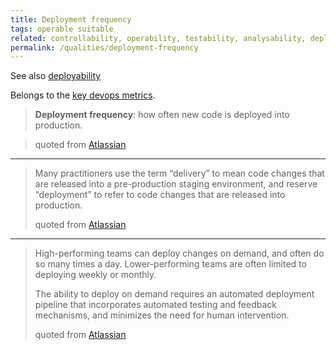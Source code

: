 ```yaml
---
title: Deployment frequency
tags: operable suitable
related: controllability, operability, testability, analysability, deployability, devops-metrics, releasability
permalink: /qualities/deployment-frequency
---
```



See also [deployability](/qualities/deployability)

Belongs to the [key devops metrics](/qualities/devops-metrics).


>**Deployment frequency**: how often new code is deployed into production.  

>quoted from [Atlassian](https://www.atlassian.com/devops/frameworks/devops-metrics)

<hr class="with-no-margin"/>

>Many practitioners use the term “delivery” to mean code changes that are released into a pre-production staging environment, and reserve “deployment” to refer to code changes that are released into production.  
>
>quoted from [Atlassian](https://www.atlassian.com/devops/frameworks/devops-metrics)

<hr class="with-no-margin"/>

>High-performing teams can deploy changes on demand, and often do so many times a day. 
>Lower-performing teams are often limited to deploying weekly or monthly.  
>
>The ability to deploy on demand requires an automated deployment pipeline that incorporates automated testing and feedback mechanisms, and minimizes the need for human intervention. 
>
>quoted from [Atlassian](https://www.atlassian.com/devops/frameworks/devops-metrics)
